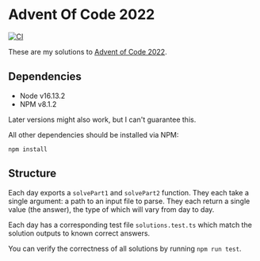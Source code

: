 # Advent Of Code 2022

[![CI](https://github.com/fildon/AdventOfCode2022/actions/workflows/ci.yml/badge.svg)](https://github.com/fildon/AdventOfCode2022/actions/workflows/ci.yml)

These are my solutions to [Advent of Code 2022](https://adventofcode.com/2022/).

## Dependencies

- Node v16.13.2
- NPM v8.1.2

Later versions might also work, but I can't guarantee this.

All other dependencies should be installed via NPM:

```shell
npm install
```

## Structure

Each day exports a `solvePart1` and `solvePart2` function. They each take a single argument: a path to an input file to parse. They each return a single value (the answer), the type of which will vary from day to day.

Each day has a corresponding test file `solutions.test.ts` which match the solution outputs to known correct answers.

You can verify the correctness of all solutions by running `npm run test`.
